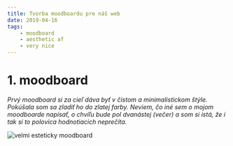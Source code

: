 ```yaml
---
title: Tvorba moodboardu pre náš web
date: 2019-04-16
tags: 
    - moodboard
    - aesthetic af
    - very nice
---
```


# 1. moodboard

_Prvý moodboard si za cieľ dáva byť v čistom a minimalistickom štýle. Pokúšala som sa zladiť ho do zlatej farby. Neviem, čo iné sem o mojom moodboarde napísať, o chvíľu bude pol dvanástej (večer) a som si istá, že i tak si to polovica hodnotiacich neprečíta._

<img src="https://i.imgur.com/pCAS4pX.png" alt="velmi esteticky moodboard"> 